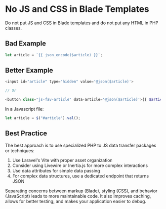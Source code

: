 # No JS and CSS in Blade Templates

Do not put JS and CSS in Blade templates and do not put any HTML in PHP classes.

## Bad Example

```javascript
let article = `{{ json_encode($article) }}`;
```

## Better Example

```php
<input id="article" type="hidden" value='@json($article)'>

// Or

<button class="js-fav-article" data-article='@json($article)'>{{ $article->name }}<button>
```

In a Javascript file:

```javascript
let article = $("#article").val();
```

## Best Practice

The best approach is to use specialized PHP to JS data transfer packages or techniques:

1. Use Laravel's Vite with proper asset organization
2. Consider using Livewire or Inertia.js for more complex interactions
3. Use data attributes for simple data passing
4. For complex data structures, use a dedicated endpoint that returns JSON

Separating concerns between markup (Blade), styling (CSS), and behavior (JavaScript) leads to more maintainable code. It also improves caching, allows for better testing, and makes your application easier to debug.
